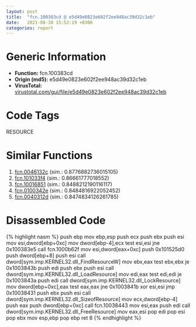 ```yaml
---
layout: post
title:  "fcn.100383cd @ e5d49e0823e602f2ee948ac39d32c1eb"
date:   2021-08-30 15:52:19 +0300
categories: report
---
```


# Generic Information
- **Function:** fcn.100383cd
- **Origin (md5):** e5d49e0823e602f2ee948ac39d32c1eb
- **VirusTotal:** [virustotal.com/gui/file/e5d49e0823e602f2ee948ac39d32c1eb][virustotal_ref]

# Code Tags
<span class="tag" id="RESOURCE">RESOURCE</span>


# Similar Functions

1. [fcn.0046132c][similar_1_ref] (sim.: 0.8776882736015105)
2. [fcn.101033f4][similar_2_ref] (sim.: 0.86661777018552)
3. [fcn.10016851][similar_3_ref] (sim.: 0.8488212190116117)
4. [fcn.0100342e][similar_4_ref] (sim.: 0.8484816922052452)
5. [fcn.0040312d][similar_5_ref] (sim.: 0.8474834126261785)


# Disassembled Code

{% highlight nasm %}
push ebp
mov ebp,esp
push ecx
push ebx
push esi
mov esi,dword[ebp+0xc]
mov dword[ebp-4],ecx
test esi,esi
jne 0x100383e5
call fcn.1000b62f
mov esi,dword[eax+0xc]
push 0x101525d0
push dword[ebp+8]
push esi
call dword[sym.imp.KERNEL32.dll_FindResourceW]
mov ebx,eax
test ebx,ebx
je 0x1003843b
push edi
push ebx
push esi
call dword[sym.imp.KERNEL32.dll_LoadResource]
mov edi,eax
test edi,edi
je 0x1003843a
push edi
call dword[sym.imp.KERNEL32.dll_LockResource]
mov dword[ebp+0xc],eax
test eax,eax
jne 0x1003841b
xor esi,esi
jmp 0x10038431
push ebx
push esi
call dword[sym.imp.KERNEL32.dll_SizeofResource]
mov ecx,dword[ebp-4]
push eax
push dword[ebp+0xc]
call fcn.10038443
mov esi,eax
push edi
call dword[sym.imp.KERNEL32.dll_FreeResource]
mov eax,esi
pop edi
pop esi
pop ebx
mov esp,ebp
pop ebp
ret 8
{% endhighlight %}


[similar_1_ref]: /report/fcn.0046132c@9c2b894b84f59672d8be2e984066f76f
[similar_2_ref]: /report/fcn.101033f4@e5d49e0823e602f2ee948ac39d32c1eb
[similar_3_ref]: /report/fcn.10016851@481b545f5c18f2fce1caac67ddc419e8
[similar_4_ref]: /report/fcn.0100342e@7be42d186738ec1816397d616de2cb9d
[similar_5_ref]: /report/fcn.0040312d@73677cb40830e94fbfb5483ff33e40b9
[virustotal_ref]: https://www.virustotal.com/gui/file/e5d49e0823e602f2ee948ac39d32c1eb
